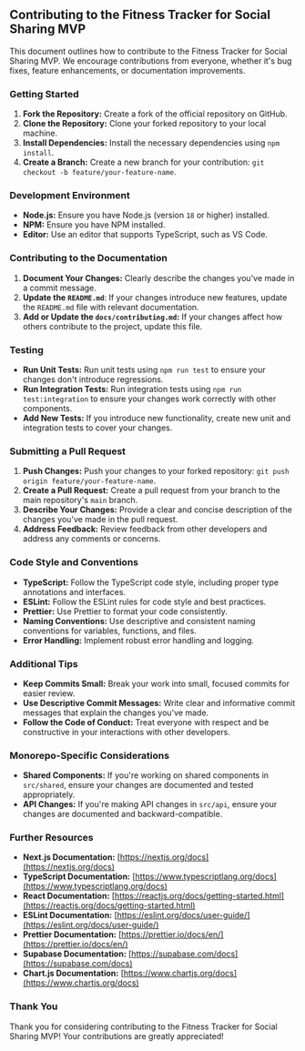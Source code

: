 ## Contributing to the Fitness Tracker for Social Sharing MVP

This document outlines how to contribute to the Fitness Tracker for Social Sharing MVP. We encourage contributions from everyone, whether it's bug fixes, feature enhancements, or documentation improvements.

### Getting Started

1. **Fork the Repository:** Create a fork of the official repository on GitHub.
2. **Clone the Repository:** Clone your forked repository to your local machine.
3. **Install Dependencies:** Install the necessary dependencies using `npm install`.
4. **Create a Branch:** Create a new branch for your contribution: `git checkout -b feature/your-feature-name`.

### Development Environment

- **Node.js:** Ensure you have Node.js (version `18` or higher) installed.
- **NPM:** Ensure you have NPM installed.
- **Editor:**  Use an editor that supports TypeScript, such as VS Code.

### Contributing to the Documentation

1. **Document Your Changes:** Clearly describe the changes you've made in a commit message.
2. **Update the `README.md`**:  If your changes introduce new features, update the `README.md` file with relevant documentation.
3. **Add or Update the `docs/contributing.md`:**  If your changes affect how others contribute to the project, update this file.

### Testing

- **Run Unit Tests:** Run unit tests using `npm run test` to ensure your changes don't introduce regressions.
- **Run Integration Tests:** Run integration tests using `npm run test:integration` to ensure your changes work correctly with other components. 
- **Add New Tests:** If you introduce new functionality, create new unit and integration tests to cover your changes. 

### Submitting a Pull Request

1. **Push Changes:** Push your changes to your forked repository: `git push origin feature/your-feature-name`.
2. **Create a Pull Request:** Create a pull request from your branch to the main repository's `main` branch.
3. **Describe Your Changes:** Provide a clear and concise description of the changes you've made in the pull request.
4. **Address Feedback:** Review feedback from other developers and address any comments or concerns.

###  Code Style and Conventions

- **TypeScript:**  Follow the TypeScript code style, including proper type annotations and interfaces.
- **ESLint:**  Follow the ESLint rules for code style and best practices.
- **Prettier:**  Use Prettier to format your code consistently.
- **Naming Conventions:** Use descriptive and consistent naming conventions for variables, functions, and files. 
- **Error Handling:**  Implement robust error handling and logging.

###  Additional Tips

- **Keep Commits Small:**  Break your work into small, focused commits for easier review.
- **Use Descriptive Commit Messages:**  Write clear and informative commit messages that explain the changes you've made.
- **Follow the Code of Conduct:**  Treat everyone with respect and be constructive in your interactions with other developers.

###  Monorepo-Specific Considerations

- **Shared Components:** If you're working on shared components in `src/shared`, ensure your changes are documented and tested appropriately.
- **API Changes:**  If you're making API changes in `src/api`, ensure your changes are documented and backward-compatible. 

###  Further Resources

- **Next.js Documentation:** [https://nextjs.org/docs](https://nextjs.org/docs)
- **TypeScript Documentation:** [https://www.typescriptlang.org/docs](https://www.typescriptlang.org/docs)
- **React Documentation:** [https://reactjs.org/docs/getting-started.html](https://reactjs.org/docs/getting-started.html)
- **ESLint Documentation:** [https://eslint.org/docs/user-guide/](https://eslint.org/docs/user-guide/)
- **Prettier Documentation:** [https://prettier.io/docs/en/](https://prettier.io/docs/en/)
- **Supabase Documentation:** [https://supabase.com/docs](https://supabase.com/docs)
- **Chart.js Documentation:** [https://www.chartjs.org/docs](https://www.chartjs.org/docs)

###  Thank You

Thank you for considering contributing to the Fitness Tracker for Social Sharing MVP!  Your contributions are greatly appreciated!
